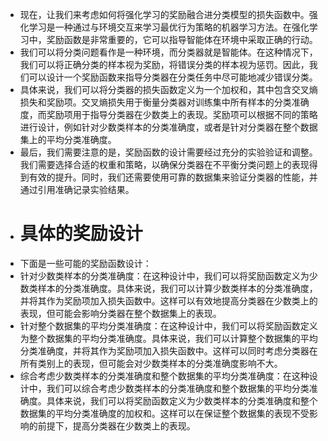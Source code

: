- 现在，让我们来考虑如何将强化学习的奖励融合进分类模型的损失函数中。强化学习是一种通过与环境交互来学习最优行为策略的机器学习方法。在强化学习中，奖励函数是非常重要的，它可以指导智能体在环境中采取正确的行动。
- 我们可以将分类问题看作是一种环境，而分类器就是智能体。在这种情况下，我们可以将正确分类的样本视为奖励，将错误分类的样本视为惩罚。因此，我们可以设计一个奖励函数来指导分类器在分类任务中尽可能地减少错误分类。
- 具体来说，我们可以将分类器的损失函数定义为一个加权和，其中包含交叉熵损失和奖励项。交叉熵损失用于衡量分类器对训练集中所有样本的分类准确度，而奖励项用于指导分类器在少数类上的表现。奖励项可以根据不同的策略进行设计，例如针对少数类样本的分类准确度，或者是针对分类器在整个数据集上的平均分类准确度。
- 最后，我们需要注意的是，奖励函数的设计需要经过充分的实验验证和调整。我们需要选择合适的权重和策略，以确保分类器在不平衡分类问题上的表现得到有效的提升。同时，我们还需要使用可靠的数据集来验证分类器的性能，并通过引用准确记录实验结果。
- # 具体的奖励设计
- 下面是一些可能的奖励函数设计：
- 针对少数类样本的分类准确度：在这种设计中，我们可以将奖励函数定义为少数类样本的分类准确度。具体来说，我们可以计算少数类样本的分类准确度，并将其作为奖励项加入损失函数中。这样可以有效地提高分类器在少数类上的表现，但可能会影响分类器在整个数据集上的表现。
- 针对整个数据集的平均分类准确度：在这种设计中，我们可以将奖励函数定义为整个数据集的平均分类准确度。具体来说，我们可以计算整个数据集的平均分类准确度，并将其作为奖励项加入损失函数中。这样可以同时考虑分类器在所有类别上的表现，但可能会对少数类样本的分类准确度影响不大。
- 综合考虑少数类样本的分类准确度和整个数据集的平均分类准确度：在这种设计中，我们可以综合考虑少数类样本的分类准确度和整个数据集的平均分类准确度。具体来说，我们可以将奖励函数定义为少数类样本的分类准确度和整个数据集的平均分类准确度的加权和。这样可以在保证整个数据集的表现不受影响的前提下，提高分类器在少数类上的表现。
